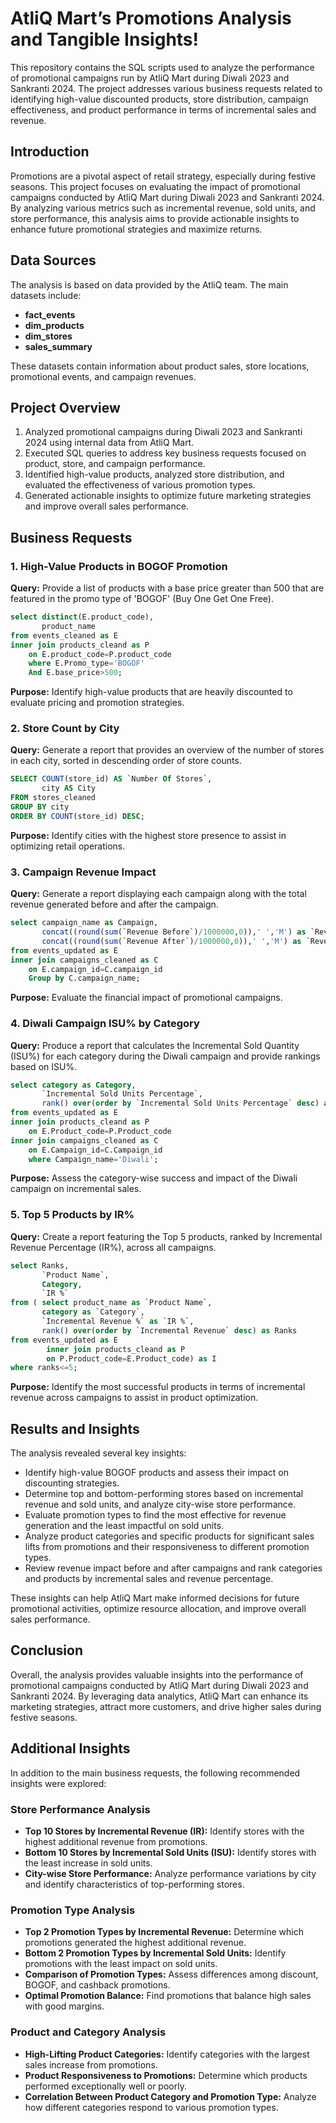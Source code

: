 # AtliQ Mart’s Promotions Analysis and Tangible Insights!

This repository contains the SQL scripts used to analyze the performance of promotional campaigns run by AtliQ Mart during Diwali 2023 and Sankranti 2024. The project addresses various business requests related to identifying high-value discounted products, store distribution, campaign effectiveness, and product performance in terms of incremental sales and revenue.

## Introduction

Promotions are a pivotal aspect of retail strategy, especially during festive seasons. This project focuses on evaluating the impact of promotional campaigns conducted by AtliQ Mart during Diwali 2023 and Sankranti 2024. By analyzing various metrics such as incremental revenue, sold units, and store performance, this analysis aims to provide actionable insights to enhance future promotional strategies and maximize returns.

## Data Sources

The analysis is based on data provided by the AtliQ team. The main datasets include:
- **fact_events**
- **dim_products**
- **dim_stores**
- **sales_summary**

These datasets contain information about product sales, store locations, promotional events, and campaign revenues.

## Project Overview

1. Analyzed promotional campaigns during Diwali 2023 and Sankranti 2024 using internal data from AtliQ Mart.
2. Executed SQL queries to address key business requests focused on product, store, and campaign performance.
3. Identified high-value products, analyzed store distribution, and evaluated the effectiveness of various promotion types.
4. Generated actionable insights to optimize future marketing strategies and improve overall sales performance.

## Business Requests

### 1. High-Value Products in BOGOF Promotion
**Query:**
Provide a list of products with a base price greater than 500 that are featured in the promo type of 'BOGOF' (Buy One Get One Free).

```sql
select distinct(E.product_code),
	   product_name
from events_cleaned as E
inner join products_cleand as P
	on E.product_code=P.product_code
	where E.Promo_type='BOGOF'
	And E.base_price>500;
```

**Purpose:**
Identify high-value products that are heavily discounted to evaluate pricing and promotion strategies.

### 2. Store Count by City
**Query:**
Generate a report that provides an overview of the number of stores in each city, sorted in descending order of store counts.

```sql
SELECT COUNT(store_id) AS `Number Of Stores`,
       city AS City
FROM stores_cleaned
GROUP BY city
ORDER BY COUNT(store_id) DESC;
```
**Purpose:**
Identify cities with the highest store presence to assist in optimizing retail operations.

### 3. Campaign Revenue Impact
**Query:**
Generate a report displaying each campaign along with the total revenue generated before and after the campaign.

```sql
select campaign_name as Campaign,
       concat((round(sum(`Revenue Before`)/1000000,0)),' ','M') as `Revenue Before`,
       concat((round(sum(`Revenue After`)/1000000,0)),' ','M') as `Revenue After`
from events_updated as E
inner join campaigns_cleaned as C
	on E.campaign_id=C.campaign_id
	Group by C.campaign_name;
```
**Purpose:**
Evaluate the financial impact of promotional campaigns.

### 4. Diwali Campaign ISU% by Category
**Query:**
Produce a report that calculates the Incremental Sold Quantity (ISU%) for each category during the Diwali campaign and provide rankings based on ISU%.

```sql
select category as Category,
       `Incremental Sold Units Percentage`,
       rank() over(order by `Incremental Sold Units Percentage` desc) as Ranks
from events_updated as E
inner join products_cleand as P
	on E.Product_code=P.Product_code
inner join campaigns_cleaned as C
	on E.Campaign_id=C.Campaign_id
	where Campaign_name='Diwali';
```

**Purpose:**
Assess the category-wise success and impact of the Diwali campaign on incremental sales.

### 5. Top 5 Products by IR%
**Query:**
Create a report featuring the Top 5 products, ranked by Incremental Revenue Percentage (IR%), across all campaigns.

```sql
select Ranks,
	   `Product Name`,
       Category,
       `IR %`
from ( select product_name as `Product Name`,
       category as `Category`,
	   `Incremental Revenue %` as `IR %`,
       rank() over(order by `Incremental Revenue` desc) as Ranks
from events_updated as E
		inner join products_cleand as P
		on P.Product_code=E.Product_code) as I
where ranks<=5;
```

**Purpose:**
Identify the most successful products in terms of incremental revenue across campaigns to assist in product optimization.

## Results and Insights

The analysis revealed several key insights:
- Identify high-value BOGOF products and assess their impact on discounting strategies.
- Determine top and bottom-performing stores based on incremental revenue and sold units, and analyze city-wise store performance.
- Evaluate promotion types to find the most effective for revenue generation and the least impactful on sold units.
- Analyze product categories and specific products for significant sales lifts from promotions and their responsiveness to different promotion types.
- Review revenue impact before and after campaigns and rank categories and products by incremental sales and revenue percentage.

These insights can help AtliQ Mart make informed decisions for future promotional activities, optimize resource allocation, and improve overall sales performance.

## Conclusion

Overall, the analysis provides valuable insights into the performance of promotional campaigns conducted by AtliQ Mart during Diwali 2023 and Sankranti 2024. By leveraging data analytics, AtliQ Mart can enhance its marketing strategies, attract more customers, and drive higher sales during festive seasons.

## Additional Insights

In addition to the main business requests, the following recommended insights were explored:

### Store Performance Analysis
- **Top 10 Stores by Incremental Revenue (IR):** Identify stores with the highest additional revenue from promotions.
- **Bottom 10 Stores by Incremental Sold Units (ISU):** Identify stores with the least increase in sold units.
- **City-wise Store Performance:** Analyze performance variations by city and identify characteristics of top-performing stores.

### Promotion Type Analysis
- **Top 2 Promotion Types by Incremental Revenue:** Determine which promotions generated the highest additional revenue.
- **Bottom 2 Promotion Types by Incremental Sold Units:** Identify promotions with the least impact on sold units.
- **Comparison of Promotion Types:** Assess differences among discount, BOGOF, and cashback promotions.
- **Optimal Promotion Balance:** Find promotions that balance high sales with good margins.

### Product and Category Analysis
- **High-Lifting Product Categories:** Identify categories with the largest sales increase from promotions.
- **Product Responsiveness to Promotions:** Determine which products performed exceptionally well or poorly.
- **Correlation Between Product Category and Promotion Type:** Analyze how different categories respond to various promotion types.
